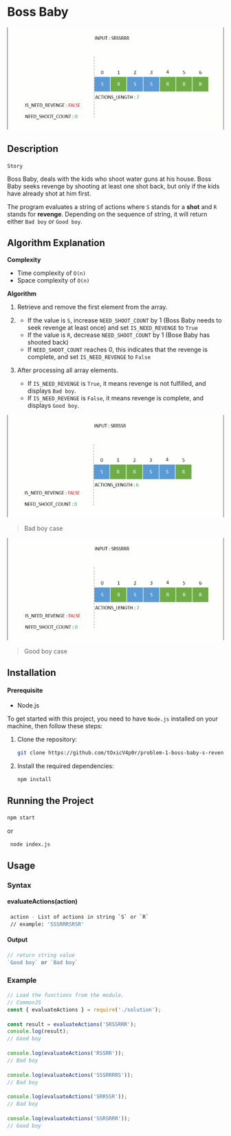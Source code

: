 # Boss Baby
![enter image description here](https://github.com/tOxicV4p0r/problem-1-boss-baby-s-revenge/blob/main/resources/images/Goodboy.gif?raw=true)

## Description
`Story`

Boss Baby, deals with the kids who shoot water guns at his house. Boss Baby seeks revenge by shooting at least one shot back, but only if the kids have already shot at him first.

The program evaluates a string of actions where `S` stands for a **shot** and `R` stands for **revenge**. Depending on the sequence of string, it will return either `Bad boy` or `Good boy`.

## Algorithm Explanation
**Complexity**
- Time complexity of `O(n)`
- Space complexity of `O(n)`

**Algorithm**
1. Retrieve and remove the first element from the array.

2. - If the value is `S`, increase `NEED_SHOOT_COUNT` by 1 (Boss Baby needs to seek revenge at least once) and set `IS_NEED_REVENGE` to `True`
   - If the value is `R`, decrease `NEED_SHOOT_COUNT` by 1 (Bose Baby has shooted back)
   - If `NEED_SHOOT_COUNT` reaches 0, this indicates that the revenge is complete, and set `IS_NEED_REVENGE` to `False`
3. After processing all array elements.
   - If `IS_NEED_REVENGE` is `True`, it means revenge is not fulfilled, and displays `Bad boy`.
   - If `IS_NEED_REVENGE` is `False`, it means revenge is complete, and displays `Good boy`.

![Bad boy case](https://github.com/tOxicV4p0r/problem-1-boss-baby-s-revenge/blob/main/resources/images/Badboy.gif?raw=true)
>Bad boy case

![Good boy case](https://github.com/tOxicV4p0r/problem-1-boss-baby-s-revenge/blob/main/resources/images/Goodboy.gif?raw=true)
>Good boy case

## Installation

#### Prerequisite
- Node.js

To get started with this project, you need to have `Node.js` installed on your machine, then follow these steps:

1. Clone the repository:
   ```bash
   git clone https://github.com/tOxicV4p0r/problem-1-boss-baby-s-revenge.git

2. Install the required dependencies:
   ```bash
   npm install

## Running the Project

   ```bash
   npm start
   ```
or
   ```bash
    node index.js
   ```
## Usage
### Syntax
#### evaluateActions(action)

```bash
 action - List of actions in string `S` or `R`
 // example: 'SSSRRRSRSR'
```

#### Output
```javascript
// return string value
`Good boy` or `Bad boy`
```

### Example
```javascript
// Load the functions from the module.
// CommonJS
const { evaluateActions } = require('./solution');

const result = evaluateActions('SRSSRRR');
console.log(result);
// Good boy

console.log(evaluateActions('RSSRR'));
// Bad boy

console.log(evaluateActions('SSSRRRRS'));
// Bad boy

console.log(evaluateActions('SRRSSR'));
// Bad boy

console.log(evaluateActions('SSRSRRR'));
// Good boy
```


   
